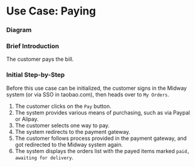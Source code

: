 # Use Case: Paying

### Diagram


### Brief Introduction
The customer pays the bill.


### Initial Step-by-Step  
Before this use case can be initialized, the customer signs in the Midway system (or via SSO in taobao.com), then heads over to `My Orders`.

 
1. The customer clicks on the `Pay` button.
2. The system provides various means of purchasing, such as via Paypal or Alipay.
3. The customer selects one way to pay.
4. The system redirects to the payment gateway.
5. The customer follows process provided in the payment gateway, and got redirected to the Midway system again.
6. The system displays the orders list with the payed items marked `paid, awaiting for delivery`.